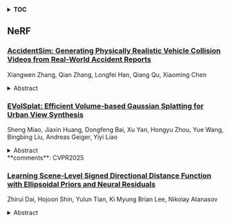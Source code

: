 <details>
  <summary><b>TOC</b></summary>
  <ol>
    <li><a href=#nerf>NeRF</a></li>
      <ul>
        <li><a href=#AccidentSim:-Generating-Physically-Realistic-Vehicle-Collision-Videos-from-Real-World-Accident-Reports>AccidentSim: Generating Physically Realistic Vehicle Collision Videos from Real-World Accident Reports</a></li>
        <li><a href=#EVolSplat:-Efficient-Volume-based-Gaussian-Splatting-for-Urban-View-Synthesis>EVolSplat: Efficient Volume-based Gaussian Splatting for Urban View Synthesis</a></li>
        <li><a href=#Learning-Scene-Level-Signed-Directional-Distance-Function-with-Ellipsoidal-Priors-and-Neural-Residuals>Learning Scene-Level Signed Directional Distance Function with Ellipsoidal Priors and Neural Residuals</a></li>
      </ul>
    </li>
  </ol>
</details>

## NeRF  

### [AccidentSim: Generating Physically Realistic Vehicle Collision Videos from Real-World Accident Reports](http://arxiv.org/abs/2503.20654)  
Xiangwen Zhang, Qian Zhang, Longfei Han, Qiang Qu, Xiaoming Chen  
<details>  
  <summary>Abstract</summary>  
  <ol>  
    Collecting real-world vehicle accident videos for autonomous driving research is challenging due to their rarity and complexity. While existing driving video generation methods may produce visually realistic videos, they often fail to deliver physically realistic simulations because they lack the capability to generate accurate post-collision trajectories. In this paper, we introduce AccidentSim, a novel framework that generates physically realistic vehicle collision videos by extracting and utilizing the physical clues and contextual information available in real-world vehicle accident reports. Specifically, AccidentSim leverages a reliable physical simulator to replicate post-collision vehicle trajectories from the physical and contextual information in the accident reports and to build a vehicle collision trajectory dataset. This dataset is then used to fine-tune a language model, enabling it to respond to user prompts and predict physically consistent post-collision trajectories across various driving scenarios based on user descriptions. Finally, we employ Neural Radiance Fields (NeRF) to render high-quality backgrounds, merging them with the foreground vehicles that exhibit physically realistic trajectories to generate vehicle collision videos. Experimental results demonstrate that the videos produced by AccidentSim excel in both visual and physical authenticity.  
  </ol>  
</details>  
  
### [EVolSplat: Efficient Volume-based Gaussian Splatting for Urban View Synthesis](http://arxiv.org/abs/2503.20168)  
Sheng Miao, Jiaxin Huang, Dongfeng Bai, Xu Yan, Hongyu Zhou, Yue Wang, Bingbing Liu, Andreas Geiger, Yiyi Liao  
<details>  
  <summary>Abstract</summary>  
  <ol>  
    Novel view synthesis of urban scenes is essential for autonomous driving-related applications.Existing NeRF and 3DGS-based methods show promising results in achieving photorealistic renderings but require slow, per-scene optimization. We introduce EVolSplat, an efficient 3D Gaussian Splatting model for urban scenes that works in a feed-forward manner. Unlike existing feed-forward, pixel-aligned 3DGS methods, which often suffer from issues like multi-view inconsistencies and duplicated content, our approach predicts 3D Gaussians across multiple frames within a unified volume using a 3D convolutional network. This is achieved by initializing 3D Gaussians with noisy depth predictions, and then refining their geometric properties in 3D space and predicting color based on 2D textures. Our model also handles distant views and the sky with a flexible hemisphere background model. This enables us to perform fast, feed-forward reconstruction while achieving real-time rendering. Experimental evaluations on the KITTI-360 and Waymo datasets show that our method achieves state-of-the-art quality compared to existing feed-forward 3DGS- and NeRF-based methods.  
  </ol>  
</details>  
**comments**: CVPR2025  
  
### [Learning Scene-Level Signed Directional Distance Function with Ellipsoidal Priors and Neural Residuals](http://arxiv.org/abs/2503.20066)  
Zhirui Dai, Hojoon Shin, Yulun Tian, Ki Myung Brian Lee, Nikolay Atanasov  
<details>  
  <summary>Abstract</summary>  
  <ol>  
    Dense geometric environment representations are critical for autonomous mobile robot navigation and exploration. Recent work shows that implicit continuous representations of occupancy, signed distance, or radiance learned using neural networks offer advantages in reconstruction fidelity, efficiency, and differentiability over explicit discrete representations based on meshes, point clouds, and voxels. In this work, we explore a directional formulation of signed distance, called signed directional distance function (SDDF). Unlike signed distance function (SDF) and similar to neural radiance fields (NeRF), SDDF has a position and viewing direction as input. Like SDF and unlike NeRF, SDDF directly provides distance to the observed surface along the direction, rather than integrating along the view ray, allowing efficient view synthesis. To learn and predict scene-level SDDF efficiently, we develop a differentiable hybrid representation that combines explicit ellipsoid priors and implicit neural residuals. This approach allows the model to effectively handle large distance discontinuities around obstacle boundaries while preserving the ability for dense high-fidelity prediction. We show that SDDF is competitive with the state-of-the-art neural implicit scene models in terms of reconstruction accuracy and rendering efficiency, while allowing differentiable view prediction for robot trajectory optimization.  
  </ol>  
</details>  
  
  



